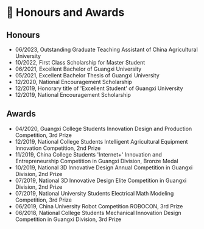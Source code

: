 # 🏅 Honours and Awards
## Honours
- 06/2023, Outstanding Graduate Teaching Assistant of China Agricultural University
- 10/2022, First Class Scholarship for Master Student
- 06/2021, Excellent Bachelor of Guangxi University
- 05/2021, Excellent Bachelor Thesis of Guangxi University
- 12/2020, National Encouragement Scholarship
- 12/2019, Honorary title of 'Excellent Student' of Guangxi University
- 12/2019, National Encouragement Scholarship
<!-- * 大创优秀结题 -->

## Awards
- 04/2020, Guangxi College Students Innovation Design and Production Competition, 3rd Prize
- 12/2019, National College Students Intelligent Agricultural Equipment Innovation Competition, 2nd Prize
- 11/2019, China College Students 'Internet+' Innovation and Entrepreneurship Competition in Guangxi Division, Bronze Medal
- 10/2019, National 3D lnnovative Design Annual Competition in Guangxi Division, 2nd Prize
- 07/2019, National 3D lnnovative Design Elite Competition in Guangxi Division, 2nd Prize
- 07/2019, National University Students Electrical Math Modeling Competition, 3rd Prize
- 06/2019, China University Robot Competition ROBOCON, 3rd Prize
- 06/2018, National College Students Mechanical Innovation Design Competition in Guangxi Division, 3rd Prize